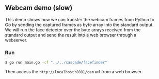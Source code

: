 ## Webcam demo (slow)

This demo shows how we can transfer the webcam frames from Python to Go by sending the captured frames as byte array into the standard output.
We will run the face detector over the byte arrays received from the standard output and send the result into a web browser through a webserver.

### Run

```bash
$ go run main.go -cf "../../cascade/facefinder"
```

Then access the `http://localhost:8081/cam` url from a web browser.
